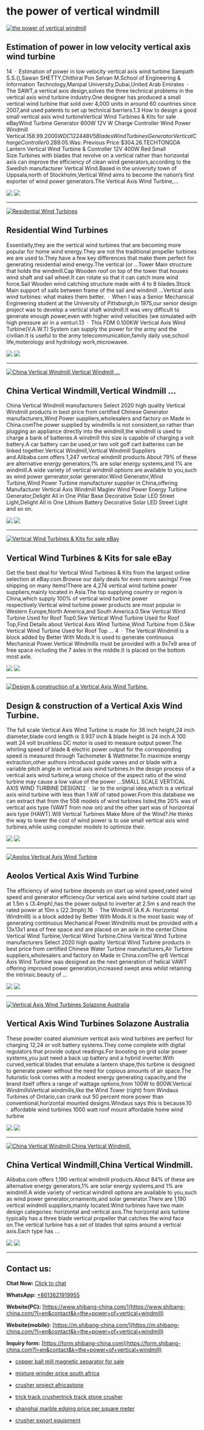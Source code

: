 # the power of vertical windmill

<a href="https://swt.shibang-china.com/?l=en&img&k=the+power+of+vertical+windmill" target="_blank">![the power of vertical windmill](http://static.shibang-china.com/all-800x300/1398.jpg)</a>

## Estimation of power in low velocity vertical axis wind turbine
14&ensp;&#0183;&ensp;Estimation of power in low velocity vertical axis wind turbine Sampath S.S.(),Sawan SHETTY,Chithirai Pon Selvan M.School of Engineering &amp; Information Technology,Manipal University,Dubai,United Arab Emirates&ensp;&#0183;&ensp;The SAWT,a vertical axis design,solves the three technical problems in the vertical axis wind turbine industry.One designer has produced a small vertical wind turbine that sold over 4,000 units in around 60 countries since 2007,and used patents to set up technical barriers.1.3 How to design a good small vertical axis wind turbineVertical Wind Turbines &amp; Kits for sale eBayWind Turbine Generator 600W 12V W Charge Controller Wind Power Windmill Vertical.$158.99.2000W DC 12 24 48V 5 Blades Wind Turbines Generator Vertical Charge Controller 0.$289.05.Was: Previous Price $304.26.TECHTONGDA Lantern Vertical Wind Turbine &amp; Controller 12V 400W Red Small Size.Turbines with blades that revolve on a vertical rather than horizontal axis can improve the efficiency of clean wind generators,according to the Swedish manufacturer Vertical Wind.Based in the university town of Uppsala,north of Stockholm,Vertical Wind aims to become the nation’s first exporter of wind power generators.The Vertical Axis Wind Turbine,…


<a href="https://whatsapp.shibangsoft.com/WhatsApp.php" target="_blank" title="WhatsApp">![](http://static.shibang-china.com/icon/whatsapp.png)</a> <a href="https://swt.shibang-china.com/?l=en&icon&k=the+power+of+vertical+windmill" target="_blank">![](http://static.shibang-china.com/icon/chat-en.png)</a>

---

<a href="https://swt.shibang-china.com/?l=en&img&k=the+power+of+vertical+windmill" target="_blank">![Residential Wind Turbines](http://static.shibang-china.com/all-800x300/213.jpg)</a>

## Residential Wind Turbines
Essentially,they are the vertical wind turbines that are becoming more popular for home wind energy.They are not the traditional propeller turbines we are used to.They have a few key differences that make them perfect for generating residential wind energy.The vertical (or …Tower Main structure that holds the windmill.Cap Wooden roof on top of the tower that houses wind shaft and sail wheel.It can rotate so that it can catch more wind force.Sail Wooden wind catching structure made with 4 to 8 blades.Stock Main support of sails between frame of the sail and windmill …Vertical axis wind turbines: what makes them better.&ensp;&#0183;&ensp;When I was a Senior Mechanical Engineering student at the University of Pittsburgh,in 1975,our senior design project was to develop a vertical shaft windmill.It was very difficult to generate enough power,even with higher wind velocities (we simulated with high pressure air in a venturi.13&ensp;&#0183;&ensp;This FDM 0.100KW Vertical Axis Wind Turbine(V.A.W.T) System can supply the power for the army and the civilian.It is useful to the army telecommunication,family daily use,school life,moterology and hydrology work,microwavee.


<a href="https://whatsapp.shibangsoft.com/WhatsApp.php" target="_blank" title="WhatsApp">![](http://static.shibang-china.com/icon/whatsapp.png)</a> <a href="https://swt.shibang-china.com/?l=en&icon&k=the+power+of+vertical+windmill" target="_blank">![](http://static.shibang-china.com/icon/chat-en.png)</a>

---

<a href="https://swt.shibang-china.com/?l=en&img&k=the+power+of+vertical+windmill" target="_blank">![China Vertical Windmill,Vertical Windmill …](http://static.shibang-china.com/all-800x300/340.jpg)</a>

## China Vertical Windmill,Vertical Windmill …
China Vertical Windmill manufacturers Select 2020 high quality Vertical Windmill products in best price from certified Chinese Generator manufacturers,Wind Power suppliers,wholesalers and factory on Made in China.comThe power supplied by windmills is not consistent,so rather than plugging an appliance directly into the windmill,the windmill is used to charge a bank of batteries.A windmill this size is capable of charging a volt battery.A car battery can be used,or two volt golf cart batteries can be linked together.Vertical Windmill,Vertical Windmill Suppliers and.Alibaba.com offers 1,247 vertical windmill products.About 79% of these are alternative energy generators,1% are solar energy systems,and 1% are windmill.A wide variety of vertical windmill options are available to you,such as wind power generator,solar generator.Wind Generator,Wind Turbine,Wind Power Turbine manufacturer supplier in China,offering Manufacturer Vertical Axis Windmill Maglev Wind Power Energy Turbine Generator,Delight All in One Pillar Base Decorative Solar LED Street Light,Delight All in One Lithium Battery Decorative Solar LED Street Light and so on.


<a href="https://whatsapp.shibangsoft.com/WhatsApp.php" target="_blank" title="WhatsApp">![](http://static.shibang-china.com/icon/whatsapp.png)</a> <a href="https://swt.shibang-china.com/?l=en&icon&k=the+power+of+vertical+windmill" target="_blank">![](http://static.shibang-china.com/icon/chat-en.png)</a>

---

<a href="https://swt.shibang-china.com/?l=en&img&k=the+power+of+vertical+windmill" target="_blank">![Vertical Wind Turbines &amp; Kits for sale eBay](http://static.shibang-china.com/all-800x300/1260.jpg)</a>

## Vertical Wind Turbines &amp; Kits for sale eBay
Get the best deal for Vertical Wind Turbines &amp; Kits from the largest online selection at eBay.com.Browse our daily deals for even more savings! Free shipping on many items!There are 4,274 vertical wind turbine power suppliers,mainly located in Asia.The top supplying country or region is China,which supply 100% of vertical wind turbine power respectively.Vertical wind turbine power products are most popular in Western Europe,North America,and South America.0.5kw Vertical Wind Turbine Used for Roof Top0.5kw Vertical Wind Turbine Used for Roof Top,Find Details about Vertical Axis Wind Turbine,Wind Turbine from 0.5kw Vertical Wind Turbine Used for Roof Top … 4&ensp;&#0183;&ensp;The Vertical Windmill is a block added by Better With Mods.It is used to generate continuous Mechanical Power.Vertical Windmills must be provided with a 9x7x9 area of free space including the 7 axles in the middle.It is placed on the bottom most axle.


<a href="https://whatsapp.shibangsoft.com/WhatsApp.php" target="_blank" title="WhatsApp">![](http://static.shibang-china.com/icon/whatsapp.png)</a> <a href="https://swt.shibang-china.com/?l=en&icon&k=the+power+of+vertical+windmill" target="_blank">![](http://static.shibang-china.com/icon/chat-en.png)</a>

---

<a href="https://swt.shibang-china.com/?l=en&img&k=the+power+of+vertical+windmill" target="_blank">![Design &amp; construction of a Vertical Axis Wind Turbine.](http://static.shibang-china.com/all-800x300/476.jpg)</a>

## Design &amp; construction of a Vertical Axis Wind Turbine.
The full scale Vertical Axis Wind Turbine is made for 36 inch height,24 inch diameter,blade cord length is 3.937 inch &amp; blade height is 24 inch.A 100 watt 24 volt brushless DC motor is used to measure output power.The whirling speed of blade &amp; electric power output for the corresponding speed is measured through Tachometer &amp; Wattmeter.To maximize energy extraction,other authors introduced guide vanes and or blade with a variable pitch angle in vertical axis wind turbines.In the design process of a vertical axis wind turbine,a wrong choice of the aspect ratio of the wind turbine may cause a low value of the power …SMALL SCALE VERTICAL AXIS WIND TURBINE DESIGN12&ensp;&#0183;&ensp;lar to the original idea,which is a vertical axis wind turbine with less than 1 kW of rated power.From this database we can extract that from the 558 models of wind turbines listed,the 20% was of vertical axis type (VAWT from now on) and the other part was of horizontal axis type (HAWT).Will Vertical Turbines Make More of the Wind?.He thinks the way to lower the cost of wind power is to use small vertical axis wind turbines,while using computer models to optimize their.


<a href="https://whatsapp.shibangsoft.com/WhatsApp.php" target="_blank" title="WhatsApp">![](http://static.shibang-china.com/icon/whatsapp.png)</a> <a href="https://swt.shibang-china.com/?l=en&icon&k=the+power+of+vertical+windmill" target="_blank">![](http://static.shibang-china.com/icon/chat-en.png)</a>

---

<a href="https://swt.shibang-china.com/?l=en&img&k=the+power+of+vertical+windmill" target="_blank">![Aeolos Vertical Axis Wind Turbine](http://static.shibang-china.com/all-800x300/274.jpg)</a>

## Aeolos Vertical Axis Wind Turbine
The efficiency of wind turbine depends on start up wind speed,rated wind speed and generator efficiency.Our vertical axis wind turbine could start up at 1.5m s (3.4mph),has the power output to inverter at 2.5m s and reach the rated power at 10m s (22.3mph).16&ensp;&#0183;&ensp;The Windmill (A.K.A: Horizontal Windmilll) is a block added by Better With Mods.It is the most basic way of generating continuous Mechanical Power.Windmills must be provided with a 13x13x1 area of free space and are placed on an axle in the center.China Vertical Wind Turbine,Vertical Wind Turbine.China Vertical Wind Turbine manufacturers Select 2020 high quality Vertical Wind Turbine products in best price from certified Chinese Water Turbine manufacturers,Air Turbine suppliers,wholesalers and factory on Made in China.comThe qr6 Vertical Axis Wind Turbine was designed as the next generation of helical VAWT offering improved power generation,increased swept area whilst retaining the intrinsic.beauty of …


<a href="https://whatsapp.shibangsoft.com/WhatsApp.php" target="_blank" title="WhatsApp">![](http://static.shibang-china.com/icon/whatsapp.png)</a> <a href="https://swt.shibang-china.com/?l=en&icon&k=the+power+of+vertical+windmill" target="_blank">![](http://static.shibang-china.com/icon/chat-en.png)</a>

---

<a href="https://swt.shibang-china.com/?l=en&img&k=the+power+of+vertical+windmill" target="_blank">![Vertical Axis Wind Turbines Solazone Australia](http://static.shibang-china.com/all-800x300/758.jpg)</a>

## Vertical Axis Wind Turbines Solazone Australia
These powder coated aluminium vertical axis wind turbines are perfect for charging 12,24 or volt battery systems.They come complete with digital regulators that provide output readings.For boosting on grid solar power systems,you just need a back up battery and a hybrid inverter.With curved,vertical blades that emulate a lantern shape,this turbine is designed to generate power without the need for copious amounts of air space.The futuristic look comes with a modest energy generating capacity,and the brand itself offers a range of wattage options,from 100W to 600W.Vertical WindmillsVertical windmills,like the Wind Tower (right) from Windaus Turbines of Ontario,can crank out 50 percent more power than conventional,horizontal mounted designs.Windaus says this is because.10&ensp;&#0183;&ensp;affordable wind turbines 1000 watt roof mount affordable home wind turbine


<a href="https://whatsapp.shibangsoft.com/WhatsApp.php" target="_blank" title="WhatsApp">![](http://static.shibang-china.com/icon/whatsapp.png)</a> <a href="https://swt.shibang-china.com/?l=en&icon&k=the+power+of+vertical+windmill" target="_blank">![](http://static.shibang-china.com/icon/chat-en.png)</a>

---

<a href="https://swt.shibang-china.com/?l=en&img&k=the+power+of+vertical+windmill" target="_blank">![China Vertical Windmill,China Vertical Windmill.](http://static.shibang-china.com/all-800x300/338.jpg)</a>

## China Vertical Windmill,China Vertical Windmill.
Alibaba.com offers 1,190 vertical windmill products.About 84% of these are alternative energy generators,1% are solar energy systems,and 1% are windmill.A wide variety of vertical windmill options are available to you,such as wind power generator,ornaments,and solar generator.There are 1,190 vertical windmill suppliers,mainly located.Wind turbines have two main design categories: horizontal and vertical axis.The horizontal axis turbine typically has a three blade vertical propeller that catches the wind face on.The vertical turbine has a set of blades that spins around a vertical axis.Each type has …

<a href="https://whatsapp.shibangsoft.com/WhatsApp.php" target="_blank" title="WhatsApp">![](http://static.shibang-china.com/icon/whatsapp.png)</a> <a href="https://swt.shibang-china.com/?l=en&icon&k=the+power+of+vertical+windmill" target="_blank">![](http://static.shibang-china.com/icon/chat-en.png)</a>

---
## Contact us:

**Chat Now:** [Click to chat](https://swt.shibang-china.com?l=en&contact&k=the+power+of+vertical+windmill)

**WhatsApp:**  [+8613621919955](https://whatsapp.shibangsoft.com/WhatsApp.php)

**Website(PC):** [https://www.shibang-china.com/](https://www.shibang-china.com/?l=en&contact&k=the+power+of+vertical+windmill)

**Website(mobile):** [https://m.shibang-china.com/](https://m.shibang-china.com/?l=en&contact&k=the+power+of+vertical+windmill)

**Inquiry form:** [https://form.shibang-china.com](https://form.shibang-china.com?l=en&contact&k=the+power+of+vertical+windmill)

* [copper ball mill magnetic separator for sale](../150/copper%20ball%20mill%20magnetic%20separator%20for%20sale.md)

* [mixture grinder price south africa](../143/mixture%20grinder%20price%20south%20africa.md)

* [crusher project africastone](../148/crusher%20project%20africastone.md)

* [trick track crushertrick track stone crusher](../148/trick%20track%20crushertrick%20track%20stone%20crusher.md)

* [shanghai marble edging price per square meter](../149/shanghai%20marble%20edging%20price%20per%20square%20meter.md)

* [crusher export equipment](../141/crusher%20export%20equipment.md)